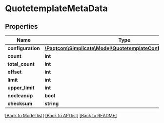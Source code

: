 # QuotetemplateMetaData

## Properties

 Name              | Type                                                                                                  | Description | Notes      
-------------------|-------------------------------------------------------------------------------------------------------|-------------|------------
 **configuration** | [**\Paqtcom\Simplicate\Model\QuotetemplateConfigurationMetaData**](QuotetemplateConfigurationMetaData.md) |             | [optional] 
 **count**         | **int**                                                                                               |             | [optional] 
 **total_count**   | **int**                                                                                               |             | [optional] 
 **offset**        | **int**                                                                                               |             | [optional] 
 **limit**         | **int**                                                                                               |             | [optional] 
 **upper_limit**   | **int**                                                                                               |             | [optional] 
 **nocleanup**     | **bool**                                                                                              |             | [optional] 
 **checksum**      | **string**                                                                                            |             | [optional] 

[[Back to Model list]](../README.md#documentation-for-models) [[Back to API list]](../README.md#documentation-for-api-endpoints) [[Back to README]](../README.md)



